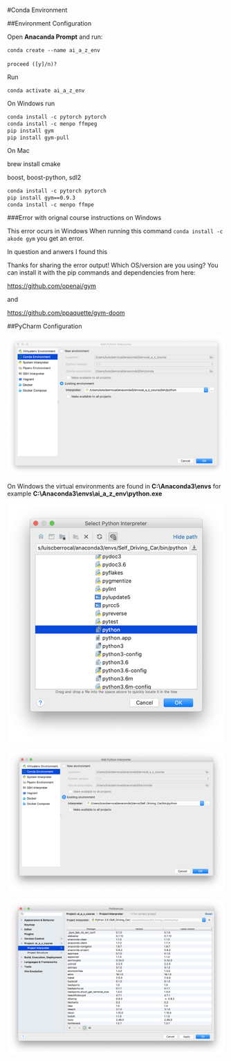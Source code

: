 #Conda Environment

##Environment Configuration

Open **Anacanda Prompt** and run:
```
conda create --name ai_a_z_env

proceed ([y]/n)?
```
Run
```
conda activate ai_a_z_env
```
On Windows run

```
conda install -c pytorch pytorch
conda install -c menpo ffmpeg
pip install gym
pip install gym-pull

```
On Mac

brew install cmake

 boost, boost-python, sdl2
```
conda install -c pytorch pytorch
pip install gym==0.9.3
conda install -c menpo ffmpe

```

###Error with orignal course instructions on Windows

This error ocurs in Windows
When running this command ``conda install -c akode gym`` you get an error.

In question and anwers I found this

Thanks for sharing the error output! Which OS/version are you using?  You can install it with the pip commands and dependencies from here:

https://github.com/openai/gym

and

https://github.com/ppaquette/gym-doom




##PyCharm Configuration

![Add Python Interpreter](./images/add_python_interpreter.png)

On Windows the virtual environments are found in **C:\Anaconda3\envs** for example **C:\Anaconda3\envs\ai_a_z_env\python.exe**

![Select Python Interpreter](./images/select_python_interpreter.png)

![Add Python Interpreter 2](./images/add_python_interpreter_2.png)

![Preferences](./images/preferences.png)

